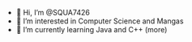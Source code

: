 - 👋 Hi, I’m @SQUA7426
- 👀 I’m interested in Computer Science and Mangas
- 🌱 I’m currently learning Java and C++ (more)

